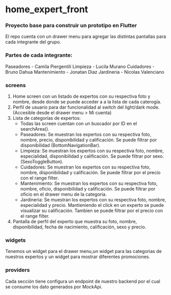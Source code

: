 # home_expert_front

### Proyecto base para construir un prototipo en Flutter

El repo cuenta con un drawer menu para agregar las distintas pantallas para cada integrante del grupo.

### Partes de cada integrante:

Paseadores - Camila Piergentili
Limpieza - Lucila Murano
Cuidadores - Bruno Dahua
Mantenimiento - Jonatan Diaz
Jardineria - Nicolas Valenciano

### screens

1.  Home screen con un listado de expertos con su respectiva foto y nombre, desde donde se puede acceder a a la lista de cada caterogía.
2.  Perfil de usuario para dar funcionalidad al switch del light/dark mode.(Accesible desde el drawer menu > Mi cuenta)
3.  Lista de categorías de expertos:
    - Todas las screen cuentan con un buscador por ID en el searchArea().
    - Paseadores: Se muestran los expertos con su respectiva foto, nombre, precio, disponibilidad y calificación. Se puede filtrar por disponibilidad (BottomNavigationBar).
    - Limpieza: Se muestran los expertos con su respectiva foto, nombre, especialidad, disponibilidad y calificación. Se puede filtrar por sexo. (SexoToggleButton).
    - Cuidadores: Se muestran los expertos con su respectiva foto, nombre, disponibilidad y calificación. Se puede filtrar por el precio con el range filter.
    - Mantenimiento: Se muestran los expertos con su respectiva foto, nombre, oficio, disponibilidad y calificación. Se puede filtrar por oficio en el drawer menu de la categoria.
    - Jardineria: Se muestran los expertos con su respectiva foto, nombre, especialidad y precio. Mantieniendo el click en un experto se puede visualizar su calificación. Tambien se puede filtrar por el precio con el range filter.
4.  Pantalla de perfil del experto que muestra su foto, nombre, disponibilidad, fecha de nacimiento, calificación, sexo y precio.

### widgets

Tenemos un widget para el drawer menu,un widget para las categorias de nuestros expertos y un widget para mostrar diferentes promociones.

### providers

Cada sección tiene configura un endpoint de nuestro backend por el cual se consume los dato generados por MockApi.
